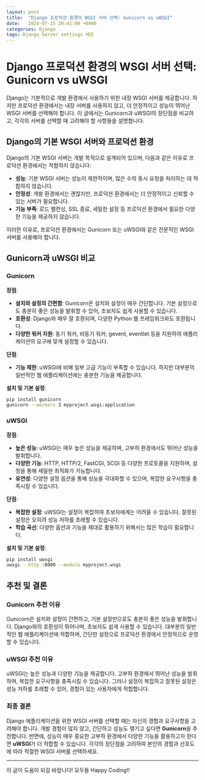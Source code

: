 ```yaml
---
layout: post
title:  "Django 프로덕션 환경의 WSGI 서버 선택: Gunicorn vs uWSGI"
date:   2024-07-15 20:41:00 +0900
categories: Django
tags: Django Server settings 배포
---
```


# Django 프로덕션 환경의 WSGI 서버 선택: Gunicorn vs uWSGI

Django는 기본적으로 개발 환경에서 사용하기 위한 내장 WSGI 서버를 제공합니다. 하지만 프로덕션 환경에서는 내장 서버를 사용하지 않고, 더 안정적이고 성능이 뛰어난 WSGI 서버를 선택해야 합니다. 이 글에서는 Gunicorn과 uWSGI의 장단점을 비교하고, 각각의 서버를 선택할 때 고려해야 할 사항들을 설명합니다.

## Django의 기본 WSGI 서버와 프로덕션 환경

Django의 기본 WSGI 서버는 개발 목적으로 설계되어 있으며, 다음과 같은 이유로 프로덕션 환경에서는 적합하지 않습니다:

- **성능**: 기본 WSGI 서버는 성능이 제한적이며, 많은 수의 동시 요청을 처리하는 데 적합하지 않습니다.
- **안정성**: 개발 환경에서는 괜찮지만, 프로덕션 환경에서는 더 안정적이고 신뢰할 수 있는 서버가 필요합니다.
- **기능 부족**: 로드 밸런싱, SSL 종료, 세밀한 설정 등 프로덕션 환경에서 필요한 다양한 기능을 제공하지 않습니다.

이러한 이유로, 프로덕션 환경에서는 Gunicorn 또는 uWSGI와 같은 전문적인 WSGI 서버를 사용해야 합니다.

## Gunicorn과 uWSGI 비교

### Gunicorn

**장점**:

- **설치와 설정의 간편함**: Gunicorn은 설치와 설정이 매우 간단합니다. 기본 설정으로도 충분히 좋은 성능을 발휘할 수 있어, 초보자도 쉽게 사용할 수 있습니다.
- **호환성**: Django와 매우 잘 호환되며, 다양한 Python 웹 프레임워크와도 호환됩니다.
- **다양한 워커 지원**: 동기 워커, 비동기 워커, gevent, eventlet 등을 지원하여 애플리케이션의 요구에 맞게 설정할 수 있습니다.

**단점**:

- **기능 제한**: uWSGI에 비해 일부 고급 기능이 부족할 수 있습니다. 하지만 대부분의 일반적인 웹 애플리케이션에는 충분한 기능을 제공합니다.

**설치 및 기본 설정**:

```bash
pip install gunicorn
gunicorn --workers 3 myproject.wsgi:application
```

### uWSGI

**장점**:

- **높은 성능**: uWSGI는 매우 높은 성능을 제공하며, 고부하 환경에서도 뛰어난 성능을 발휘합니다.
- **다양한 기능**: HTTP, HTTP/2, FastCGI, SCGI 등 다양한 프로토콜을 지원하며, 설정을 통해 세밀한 최적화가 가능합니다.
- **유연성**: 다양한 설정 옵션을 통해 성능을 극대화할 수 있으며, 복잡한 요구사항을 충족시킬 수 있습니다.

**단점**:

- **복잡한 설정**: uWSGI는 설정이 복잡하여 초보자에게는 어려울 수 있습니다. 잘못된 설정은 오히려 성능 저하를 초래할 수 있습니다.
- **학습 곡선**: 다양한 옵션과 기능을 제대로 활용하기 위해서는 많은 학습이 필요합니다.

**설치 및 기본 설정**:

```bash
pip install uwsgi
uwsgi --http :8000 --module myproject.wsgi
```



## 추천 및 결론

### Gunicorn 추천 이유

Gunicorn은 설치와 설정이 간편하고, 기본 설정만으로도 충분히 좋은 성능을 발휘합니다. Django와의 호환성이 뛰어나며, 초보자도 쉽게 사용할 수 있습니다. 대부분의 일반적인 웹 애플리케이션에 적합하며, 간단한 설정으로 프로덕션 환경에서 안정적으로 운영할 수 있습니다.

### uWSGI 추천 이유

uWSGI는 높은 성능과 다양한 기능을 제공합니다. 고부하 환경에서 뛰어난 성능을 발휘하며, 복잡한 요구사항을 충족시킬 수 있습니다. 그러나 설정이 복잡하고 잘못된 설정은 성능 저하를 초래할 수 있어, 경험이 있는 사용자에게 적합합니다.

### 최종 결론

Django 애플리케이션을 위한 WSGI 서버를 선택할 때는 자신의 경험과 요구사항을 고려해야 합니다. 개발 경험이 많지 않고, 간단하고 성능도 챙기고 싶다면 **Gunicorn**을 추천합니다. 반면에, 성능이 매우 중요한 고부하 환경에서 다양한 기능을 활용하고자 한다면 **uWSGI**가 더 적합할 수 있습니다. 각각의 장단점을 고려하여 본인의 경험과 선호도에 따라 적절한 WSGI 서버를 선택하세요.

------

이 글이 도움이 되길 바랍니다!  모두들 Happy Coding!!